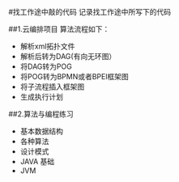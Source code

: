 #找工作途中敲的代码
记录找工作途中所写下的代码

##1.云编排项目
算法流程如下：
- 解析xml拓扑文件
- 解析后转为DAG(有向无环图）
- 将DAG转为POG
- 将POG转为BPMN或者BPEl框架图
- 将子流程插入框架图
- 生成执行计划

##2.算法与编程练习
- 基本数据结构
- 各种算法
- 设计模式
- JAVA 基础
- JVM
